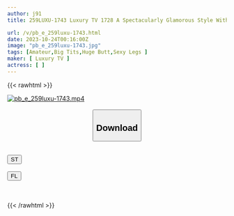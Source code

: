 ```yaml
---
author: j91
title: 259LUXU-1743 Luxury TV 1728 A Spectacularly Glamorous Style With A Beautiful Bust And Hips That Are Fresh And Transparent! When The Switch Is Turned On, She Suddenly Transforms Into A Bewitching Woman, And Her Body, Which Has Reached Its Feminine Prime, Devours Pleasure! ! (Shiori Izumida)

url: /v/pb_e_259luxu-1743.html
date: 2023-10-24T00:16:00Z
image: "pb_e_259luxu-1743.jpg"
tags: [Amateur,Big Tits,Huge Butt,Sexy Legs ]
maker: [ Luxury TV ]
actress: [ ]
---
```



{{< rawhtml >}}

<div class="video" data-videoid="1P6eR4g73gixzL">
    <a href="javascript:;">
        <img src="https://my.j91.asia/v/pb_e_259luxu-1743.jpg" width="WIDTH" height="HEIGHT" alt="pb_e_259luxu-1743.mp4" loading="lazy">
    </a>
</div>

<script type="text/javascript" src="https://j91.asia/asset/on-demand-st.js"></script>

<br>
  <link rel="stylesheet" href="https://j91.asia/asset/bs5.css">
  
  <center>
  <button class="btn btn-primary" type="button" data-bs-toggle="collapse" data-bs-target=".multi-collapse" aria-expanded="false" aria-controls="multiCollapseExample1 multiCollapseExample2"><h2>Download</h2></button></center>
</p>
<div class="row">
  <div class="col">
    <div class="collapse multi-collapse" id="multiCollapseExample1">
      <div class="card card-body">
	      	      <br>
<div class="buttons">  
<a href="https://streamtape.to/v/1P6eR4g73gixzL"><button class="btn-hover color-3"><i class="fa fa-download"></i> ST</button></a></div>
    </div>
  </div>
</div>
  <div class="col">
    <div class="collapse multi-collapse" id="multiCollapseExample2">
      <div class="card card-body">
	      <br>
<div class="buttons">
    <a href="https://filelions.online/f/nckt5pcg266o"><button class="btn-hover color-9"><i class="fa fa-download"></i> FL</button></a></div>
<br><br>
      </div>
    </div>
  </div>
</div>

{{< /rawhtml >}}
